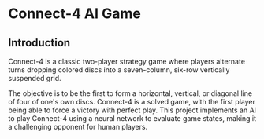 # Connect-4 AI Game 
## Introduction
Connect-4 is a classic two-player strategy game where players alternate turns dropping colored discs into a seven-column, six-row vertically suspended grid. 

The objective is to be the first to form a horizontal, vertical, or diagonal line of four of one's own discs. 
Connect-4 is a solved game, with the first player being able to force a victory with perfect play. 
This project implements an AI to play Connect-4 using a neural network to evaluate game states, making it a challenging opponent for human players.

